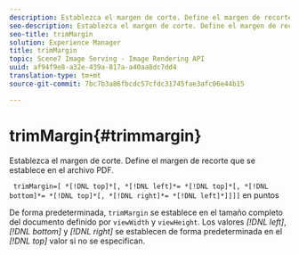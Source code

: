 ```yaml
---
description: Establezca el margen de corte. Define el margen de recorte que se establece en el archivo PDF.
seo-description: Establezca el margen de corte. Define el margen de recorte que se establece en el archivo PDF.
seo-title: trimMargin
solution: Experience Manager
title: trimMargin
topic: Scene7 Image Serving - Image Rendering API
uuid: af94f9e8-a32e-439a-817a-a40aa8dc7dd4
translation-type: tm+mt
source-git-commit: 7bc7b3a86fbcdc57cfdc31745fae3afc06e44b15

---
```



# trimMargin{#trimmargin}

Establezca el margen de corte. Define el margen de recorte que se establece en el archivo PDF.

` trimMargin=[ *[!DNL top]*[, *[!DNL left]*= *[!DNL top]*[, *[!DNL bottom]*= *[!DNL top]*[, *[!DNL right]*= *[!DNL left]*]]]]` en puntos

De forma predeterminada, `trimMargin` se establece en el tamaño completo del documento definido por `viewWidth` y `viewHeight`. Los valores *[!DNL left]*, *[!DNL bottom]* y *[!DNL right]* se establecen de forma predeterminada en el *[!DNL top]* valor si no se especifican.
